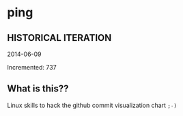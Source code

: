 # ping

## HISTORICAL ITERATION
2014-06-09

Incremented: 737

## What is this?? 
Linux skills to hack the github commit visualization chart `;-)`
